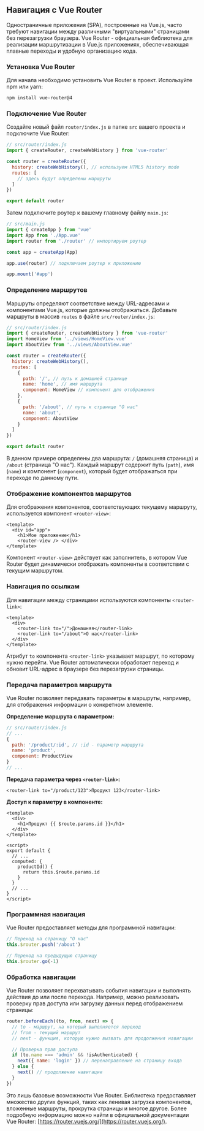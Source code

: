 ## Навигация с Vue Router

Одностраничные приложения (SPA), построенные на Vue.js, часто требуют навигации между различными "виртуальными" страницами без перезагрузки браузера. Vue Router - официальная библиотека для реализации маршрутизации в Vue.js приложениях, обеспечивающая плавные переходы и удобную организацию кода.

### Установка Vue Router

Для начала необходимо установить Vue Router в проект. Используйте npm или yarn:

```bash
npm install vue-router@4
```

### Подключение Vue Router

Создайте новый файл `router/index.js` в папке `src` вашего проекта и подключите Vue Router:

```javascript
// src/router/index.js
import { createRouter, createWebHistory } from 'vue-router'

const router = createRouter({
  history: createWebHistory(), // используем HTML5 history mode
  routes: [
    // здесь будут определены маршруты
  ]
})

export default router
```

Затем подключите роутер к вашему главному файлу `main.js`:

```javascript
// src/main.js
import { createApp } from 'vue'
import App from './App.vue'
import router from './router' // импортируем роутер

const app = createApp(App)

app.use(router) // подключаем роутер к приложению

app.mount('#app')
```

### Определение маршрутов

Маршруты определяют соответствие между URL-адресами и компонентами Vue.js, которые должны отображаться. Добавьте маршруты в массив `routes` в файле `src/router/index.js`:

```javascript
// src/router/index.js
import { createRouter, createWebHistory } from 'vue-router'
import HomeView from '../views/HomeView.vue'
import AboutView from '../views/AboutView.vue'

const router = createRouter({
  history: createWebHistory(),
  routes: [
    {
      path: '/', // путь к домашней странице
      name: 'home', // имя маршрута
      component: HomeView // компонент для отображения
    },
    {
      path: '/about', // путь к странице "О нас"
      name: 'about',
      component: AboutView 
    }
  ]
})

export default router
```

В данном примере определены два маршрута: `/` (домашняя страница) и `/about` (страница "О нас"). Каждый маршрут содержит путь (`path`), имя (`name`) и компонент (`component`), который будет отображаться при переходе по данному пути.

### Отображение компонентов маршрутов

Для отображения компонентов, соответствующих текущему маршруту, используется компонент `<router-view>`:

```vue
<template>
  <div id="app">
    <h1>Мое приложение</h1>
    <router-view /> </div>
</template>
```

Компонент `<router-view>` действует как заполнитель, в котором Vue Router будет динамически отображать компоненты в соответствии с текущим маршрутом.

### Навигация по ссылкам

Для навигации между страницами используются компоненты `<router-link>`:

```vue
<template>
  <div>
    <router-link to="/">Домашняя</router-link>
    <router-link to="/about">О нас</router-link>
  </div>
</template>
```

Атрибут `to` компонента `<router-link>` указывает маршрут, по которому нужно перейти. Vue Router автоматически обработает переход и обновит URL-адрес в браузере без перезагрузки страницы.

### Передача параметров маршрута

Vue Router позволяет передавать параметры в маршруты, например, для отображения информации о конкретном элементе.

**Определение маршрута с параметром:**

```javascript
// src/router/index.js
// ...
{
  path: '/product/:id', // :id - параметр маршрута
  name: 'product',
  component: ProductView 
}
// ...
```

**Передача параметра через `<router-link>`:**

```vue
<router-link to="/product/123">Продукт 123</router-link>
```

**Доступ к параметру в компоненте:**

```vue
<template>
  <div>
    <h1>Продукт {{ $route.params.id }}</h1>
  </div>
</template>

<script>
export default {
  // ...
  computed: {
    productId() {
      return this.$route.params.id
    }
  }
  // ...
}
</script>
```

### Программная навигация

Vue Router предоставляет методы для программной навигации:

```javascript
// Переход на страницу "О нас"
this.$router.push('/about')

// Переход на предыдущую страницу
this.$router.go(-1)
```

### Обработка навигации

Vue Router позволяет перехватывать события навигации и выполнять действия до или после перехода. Например, можно реализовать проверку прав доступа или загрузку данных перед отображением страницы:

```javascript
router.beforeEach((to, from, next) => {
  // to - маршрут, на который выполняется переход
  // from - текущий маршрут
  // next - функция, которую нужно вызвать для продолжения навигации

  // Проверка прав доступа
  if (to.name === 'admin' && !isAuthenticated) {
    next({ name: 'login' }) // перенаправление на страницу входа
  } else {
    next() // продолжение навигации
  }
})
```

Это лишь базовые возможности Vue Router. Библиотека предоставляет множество других функций, таких как ленивая загрузка компонентов, вложенные маршруты, прокрутка страницы и многое другое. Более подробную информацию можно найти в официальной документации Vue Router: [https://router.vuejs.org/](https://router.vuejs.org/). 
